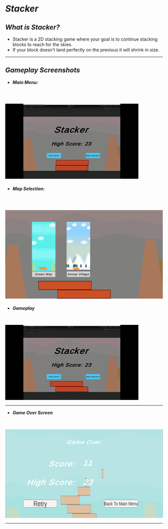 # *Stacker* 

## ***What is Stacker?***
- Stacker is a 2D stacking game where your goal is to continue stacking blocks to reach for the skies.
- If your block doesn't land perfectly on the previous it will shrink in size.
---

## ***Gameplay Screenshots***
- ***Main Menu:***
<br/>

![Title Screen](./ReadMeImages/Title%20Screen.gif)
---
- ***Map Selection:***
<br/>

![Map Selection](./ReadMeImages/Screenshot%202023-04-13%20195051.png)
--- 
- ***Gameplay***
<br/>

![GamePlay](./ReadMeImages/GamePlay.gif)

---
- ***Game Over Screen***
<br/>

![Game Over Screen](./ReadMeImages/Screenshot%202023-04-13%20195529.png)

---